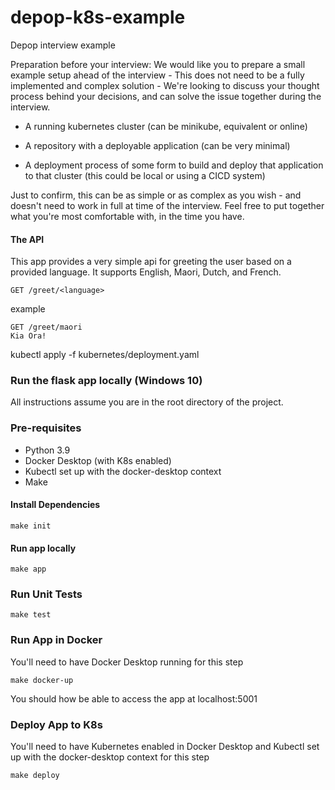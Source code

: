 # depop-k8s-example
Depop interview example

Preparation before your interview: We would like you to prepare a small example setup ahead of the interview - This does not need to be a fully implemented and complex solution - We're looking to discuss your thought process behind your decisions, and can solve the issue together during the interview.

* A running kubernetes cluster (can be minikube, equivalent or online)

* A repository with a deployable application (can be very minimal)

* A deployment process of some form to build and deploy that application to that cluster (this could be local or using a CICD system)

Just to confirm, this can be as simple or as complex as you wish - and doesn't need to work in full at time of the interview. Feel free to put together what you're most comfortable with, in the time you have.

#### The API 
This app provides a very simple api for greeting the user based on a provided language. It supports English, Maori, Dutch, and French. 

```
GET /greet/<language>
```

example
```
GET /greet/maori
Kia Ora!
```

kubectl apply -f kubernetes/deployment.yaml
### Run the flask app locally (Windows 10)
All instructions assume you are in the root directory of the project. 

### Pre-requisites 
* Python 3.9 
* Docker Desktop (with K8s enabled)
* Kubectl set up with the docker-desktop context
* Make


#### Install Dependencies
```
make init
```

#### Run app locally
```
make app
```

### Run Unit Tests 

```
make test
```

### Run App in Docker 
You'll need to have Docker Desktop running for this step

```
make docker-up
```

You should how be able to access the app at localhost:5001

### Deploy App to K8s
You'll need to have Kubernetes enabled in Docker Desktop and Kubectl set up with the docker-desktop context for this step

```
make deploy
```



